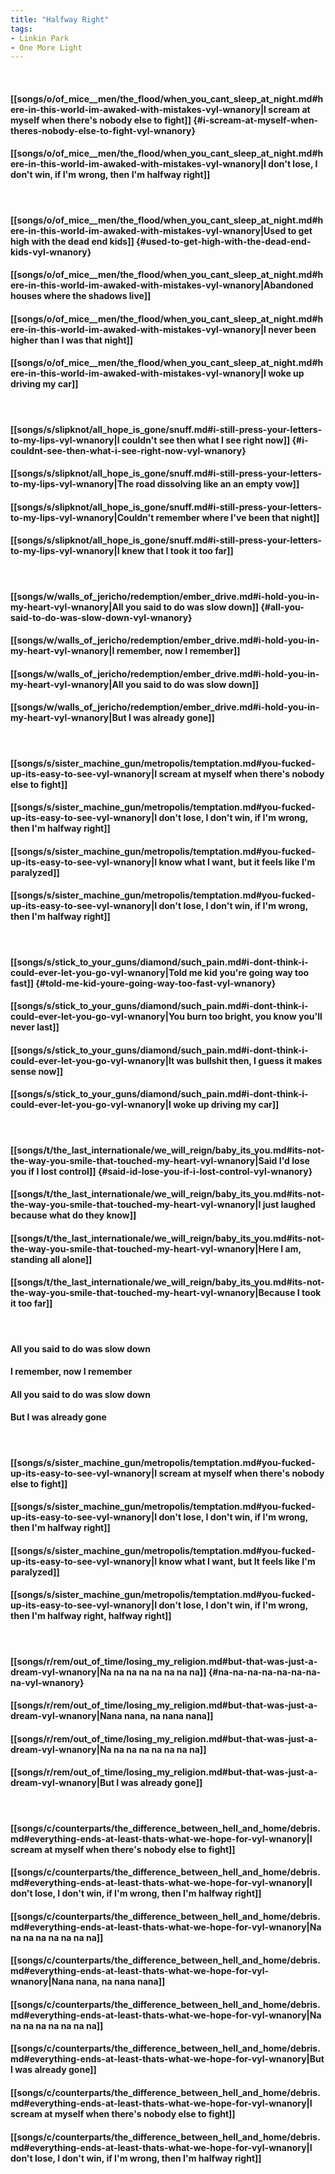 ```yaml
---
title: "Halfway Right"
tags:
- Linkin Park
- One More Light
---
```

&nbsp;
#### [[songs/o/of_mice__men/the_flood/when_you_cant_sleep_at_night.md#here-in-this-world-im-awaked-with-mistakes-vyl-wnanory|I scream at myself when there's nobody else to fight]] {#i-scream-at-myself-when-theres-nobody-else-to-fight-vyl-wnanory}
#### [[songs/o/of_mice__men/the_flood/when_you_cant_sleep_at_night.md#here-in-this-world-im-awaked-with-mistakes-vyl-wnanory|I don't lose, I don't win, if I'm wrong, then I'm halfway right]]
&nbsp;
#### [[songs/o/of_mice__men/the_flood/when_you_cant_sleep_at_night.md#here-in-this-world-im-awaked-with-mistakes-vyl-wnanory|Used to get high with the dead end kids]] {#used-to-get-high-with-the-dead-end-kids-vyl-wnanory}
#### [[songs/o/of_mice__men/the_flood/when_you_cant_sleep_at_night.md#here-in-this-world-im-awaked-with-mistakes-vyl-wnanory|Abandoned houses where the shadows live]]
#### [[songs/o/of_mice__men/the_flood/when_you_cant_sleep_at_night.md#here-in-this-world-im-awaked-with-mistakes-vyl-wnanory|I never been higher than I was that night]]
#### [[songs/o/of_mice__men/the_flood/when_you_cant_sleep_at_night.md#here-in-this-world-im-awaked-with-mistakes-vyl-wnanory|I woke up driving my car]]
&nbsp;
#### [[songs/s/slipknot/all_hope_is_gone/snuff.md#i-still-press-your-letters-to-my-lips-vyl-wnanory|I couldn't see then what I see right now]] {#i-couldnt-see-then-what-i-see-right-now-vyl-wnanory}
#### [[songs/s/slipknot/all_hope_is_gone/snuff.md#i-still-press-your-letters-to-my-lips-vyl-wnanory|The road dissolving like an an empty vow]]
#### [[songs/s/slipknot/all_hope_is_gone/snuff.md#i-still-press-your-letters-to-my-lips-vyl-wnanory|Couldn't remember where I've been that night]]
#### [[songs/s/slipknot/all_hope_is_gone/snuff.md#i-still-press-your-letters-to-my-lips-vyl-wnanory|I knew that I took it too far]]
&nbsp;
#### [[songs/w/walls_of_jericho/redemption/ember_drive.md#i-hold-you-in-my-heart-vyl-wnanory|All you said to do was slow down]] {#all-you-said-to-do-was-slow-down-vyl-wnanory}
#### [[songs/w/walls_of_jericho/redemption/ember_drive.md#i-hold-you-in-my-heart-vyl-wnanory|I remember, now I remember]]
#### [[songs/w/walls_of_jericho/redemption/ember_drive.md#i-hold-you-in-my-heart-vyl-wnanory|All you said to do was slow down]]
#### [[songs/w/walls_of_jericho/redemption/ember_drive.md#i-hold-you-in-my-heart-vyl-wnanory|But I was already gone]]
&nbsp;
#### [[songs/s/sister_machine_gun/metropolis/temptation.md#you-fucked-up-its-easy-to-see-vyl-wnanory|I scream at myself when there's nobody else to fight]]
#### [[songs/s/sister_machine_gun/metropolis/temptation.md#you-fucked-up-its-easy-to-see-vyl-wnanory|I don't lose, I don't win, if I'm wrong, then I'm halfway right]]
#### [[songs/s/sister_machine_gun/metropolis/temptation.md#you-fucked-up-its-easy-to-see-vyl-wnanory|I know what I want, but it feels like I'm paralyzed]]
#### [[songs/s/sister_machine_gun/metropolis/temptation.md#you-fucked-up-its-easy-to-see-vyl-wnanory|I don't lose, I don't win, if I'm wrong, then I'm halfway right]]
&nbsp;
#### [[songs/s/stick_to_your_guns/diamond/such_pain.md#i-dont-think-i-could-ever-let-you-go-vyl-wnanory|Told me kid you're going way too fast]] {#told-me-kid-youre-going-way-too-fast-vyl-wnanory}
#### [[songs/s/stick_to_your_guns/diamond/such_pain.md#i-dont-think-i-could-ever-let-you-go-vyl-wnanory|You burn too bright, you know you'll never last]]
#### [[songs/s/stick_to_your_guns/diamond/such_pain.md#i-dont-think-i-could-ever-let-you-go-vyl-wnanory|It was bullshit then, I guess it makes sense now]]
#### [[songs/s/stick_to_your_guns/diamond/such_pain.md#i-dont-think-i-could-ever-let-you-go-vyl-wnanory|I woke up driving my car]]
&nbsp;
#### [[songs/t/the_last_internationale/we_will_reign/baby_its_you.md#its-not-the-way-you-smile-that-touched-my-heart-vyl-wnanory|Said I'd lose you if I lost control]] {#said-id-lose-you-if-i-lost-control-vyl-wnanory}
#### [[songs/t/the_last_internationale/we_will_reign/baby_its_you.md#its-not-the-way-you-smile-that-touched-my-heart-vyl-wnanory|I just laughed because what do they know]]
#### [[songs/t/the_last_internationale/we_will_reign/baby_its_you.md#its-not-the-way-you-smile-that-touched-my-heart-vyl-wnanory|Here I am, standing all alone]]
#### [[songs/t/the_last_internationale/we_will_reign/baby_its_you.md#its-not-the-way-you-smile-that-touched-my-heart-vyl-wnanory|Because I took it too far]]
&nbsp;
#### All you said to do was slow down
#### I remember, now I remember
#### All you said to do was slow down
#### But I was already gone
&nbsp;
#### [[songs/s/sister_machine_gun/metropolis/temptation.md#you-fucked-up-its-easy-to-see-vyl-wnanory|I scream at myself when there's nobody else to fight]]
#### [[songs/s/sister_machine_gun/metropolis/temptation.md#you-fucked-up-its-easy-to-see-vyl-wnanory|I don't lose, I don't win, if I'm wrong, then I'm halfway right]]
#### [[songs/s/sister_machine_gun/metropolis/temptation.md#you-fucked-up-its-easy-to-see-vyl-wnanory|I know what I want, but It feels like I'm paralyzed]]
#### [[songs/s/sister_machine_gun/metropolis/temptation.md#you-fucked-up-its-easy-to-see-vyl-wnanory|I don't lose, I don't win, if I'm wrong, then I'm halfway right, halfway right]]
&nbsp;
#### [[songs/r/rem/out_of_time/losing_my_religion.md#but-that-was-just-a-dream-vyl-wnanory|Na na na na na na na na]] {#na-na-na-na-na-na-na-na-vyl-wnanory}
#### [[songs/r/rem/out_of_time/losing_my_religion.md#but-that-was-just-a-dream-vyl-wnanory|Nana nana, na nana nana]]
#### [[songs/r/rem/out_of_time/losing_my_religion.md#but-that-was-just-a-dream-vyl-wnanory|Na na na na na na na na]]
#### [[songs/r/rem/out_of_time/losing_my_religion.md#but-that-was-just-a-dream-vyl-wnanory|But I was already gone]]
&nbsp;
#### [[songs/c/counterparts/the_difference_between_hell_and_home/debris.md#everything-ends-at-least-thats-what-we-hope-for-vyl-wnanory|I scream at myself when there's nobody else to fight]]
#### [[songs/c/counterparts/the_difference_between_hell_and_home/debris.md#everything-ends-at-least-thats-what-we-hope-for-vyl-wnanory|I don't lose, I don't win, if I'm wrong, then I'm halfway right]]
#### [[songs/c/counterparts/the_difference_between_hell_and_home/debris.md#everything-ends-at-least-thats-what-we-hope-for-vyl-wnanory|Na na na na na na na na]]
#### [[songs/c/counterparts/the_difference_between_hell_and_home/debris.md#everything-ends-at-least-thats-what-we-hope-for-vyl-wnanory|Nana nana, na nana nana]]
#### [[songs/c/counterparts/the_difference_between_hell_and_home/debris.md#everything-ends-at-least-thats-what-we-hope-for-vyl-wnanory|Na na na na na na na na]]
#### [[songs/c/counterparts/the_difference_between_hell_and_home/debris.md#everything-ends-at-least-thats-what-we-hope-for-vyl-wnanory|But I was already gone]]
#### [[songs/c/counterparts/the_difference_between_hell_and_home/debris.md#everything-ends-at-least-thats-what-we-hope-for-vyl-wnanory|I scream at myself when there's nobody else to fight]]
#### [[songs/c/counterparts/the_difference_between_hell_and_home/debris.md#everything-ends-at-least-thats-what-we-hope-for-vyl-wnanory|I don't lose, I don't win, if I'm wrong, then I'm halfway right]]
